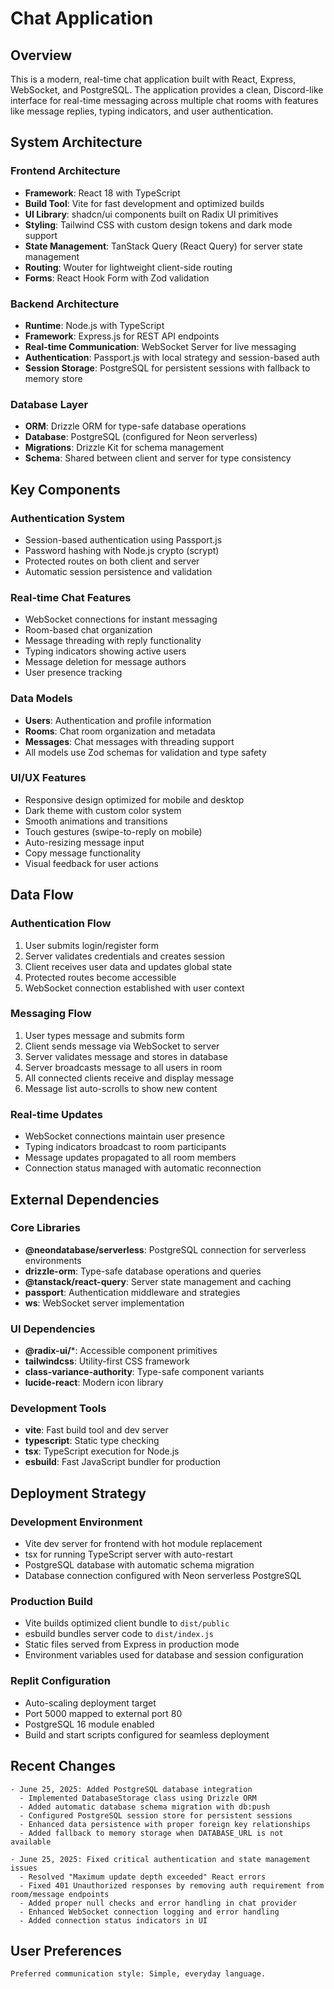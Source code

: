 # Chat Application

## Overview

This is a modern, real-time chat application built with React, Express, WebSocket, and PostgreSQL. The application provides a clean, Discord-like interface for real-time messaging across multiple chat rooms with features like message replies, typing indicators, and user authentication.

## System Architecture

### Frontend Architecture
- **Framework**: React 18 with TypeScript
- **Build Tool**: Vite for fast development and optimized builds
- **UI Library**: shadcn/ui components built on Radix UI primitives
- **Styling**: Tailwind CSS with custom design tokens and dark mode support
- **State Management**: TanStack Query (React Query) for server state management
- **Routing**: Wouter for lightweight client-side routing
- **Forms**: React Hook Form with Zod validation

### Backend Architecture
- **Runtime**: Node.js with TypeScript
- **Framework**: Express.js for REST API endpoints
- **Real-time Communication**: WebSocket Server for live messaging
- **Authentication**: Passport.js with local strategy and session-based auth
- **Session Storage**: PostgreSQL for persistent sessions with fallback to memory store

### Database Layer
- **ORM**: Drizzle ORM for type-safe database operations
- **Database**: PostgreSQL (configured for Neon serverless)
- **Migrations**: Drizzle Kit for schema management
- **Schema**: Shared between client and server for type consistency

## Key Components

### Authentication System
- Session-based authentication using Passport.js
- Password hashing with Node.js crypto (scrypt)
- Protected routes on both client and server
- Automatic session persistence and validation

### Real-time Chat Features
- WebSocket connections for instant messaging
- Room-based chat organization
- Message threading with reply functionality
- Typing indicators showing active users
- Message deletion for message authors
- User presence tracking

### Data Models
- **Users**: Authentication and profile information
- **Rooms**: Chat room organization and metadata
- **Messages**: Chat messages with threading support
- All models use Zod schemas for validation and type safety

### UI/UX Features
- Responsive design optimized for mobile and desktop
- Dark theme with custom color system
- Smooth animations and transitions
- Touch gestures (swipe-to-reply on mobile)
- Auto-resizing message input
- Copy message functionality
- Visual feedback for user actions

## Data Flow

### Authentication Flow
1. User submits login/register form
2. Server validates credentials and creates session
3. Client receives user data and updates global state
4. Protected routes become accessible
5. WebSocket connection established with user context

### Messaging Flow
1. User types message and submits form
2. Client sends message via WebSocket to server
3. Server validates message and stores in database
4. Server broadcasts message to all users in room
5. All connected clients receive and display message
6. Message list auto-scrolls to show new content

### Real-time Updates
- WebSocket connections maintain user presence
- Typing indicators broadcast to room participants
- Message updates propagated to all room members
- Connection status managed with automatic reconnection

## External Dependencies

### Core Libraries
- **@neondatabase/serverless**: PostgreSQL connection for serverless environments
- **drizzle-orm**: Type-safe database operations and queries
- **@tanstack/react-query**: Server state management and caching
- **passport**: Authentication middleware and strategies
- **ws**: WebSocket server implementation

### UI Dependencies
- **@radix-ui/***: Accessible component primitives
- **tailwindcss**: Utility-first CSS framework
- **class-variance-authority**: Type-safe component variants
- **lucide-react**: Modern icon library

### Development Tools
- **vite**: Fast build tool and dev server
- **typescript**: Static type checking
- **tsx**: TypeScript execution for Node.js
- **esbuild**: Fast JavaScript bundler for production

## Deployment Strategy

### Development Environment
- Vite dev server for frontend with hot module replacement
- tsx for running TypeScript server with auto-restart
- PostgreSQL database with automatic schema migration
- Database connection configured with Neon serverless PostgreSQL

### Production Build
- Vite builds optimized client bundle to `dist/public`
- esbuild bundles server code to `dist/index.js`
- Static files served from Express in production mode
- Environment variables used for database and session configuration

### Replit Configuration
- Auto-scaling deployment target
- Port 5000 mapped to external port 80
- PostgreSQL 16 module enabled
- Build and start scripts configured for seamless deployment

## Recent Changes

```
- June 25, 2025: Added PostgreSQL database integration
  - Implemented DatabaseStorage class using Drizzle ORM
  - Added automatic database schema migration with db:push
  - Configured PostgreSQL session store for persistent sessions
  - Enhanced data persistence with proper foreign key relationships
  - Added fallback to memory storage when DATABASE_URL is not available

- June 25, 2025: Fixed critical authentication and state management issues
  - Resolved "Maximum update depth exceeded" React errors
  - Fixed 401 Unauthorized responses by removing auth requirement from room/message endpoints
  - Added proper null checks and error handling in chat provider
  - Enhanced WebSocket connection logging and error handling
  - Added connection status indicators in UI
```

## User Preferences

```
Preferred communication style: Simple, everyday language.
```